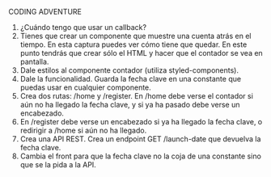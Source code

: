 CODING ADVENTURE

1. ¿Cuándo tengo que usar un callback?
2. Tienes que crear un componente que muestre una cuenta atrás en el tiempo. En esta captura puedes ver cómo tiene que quedar. En este punto tendrás que crear sólo el HTML y hacer que el contador se vea en pantalla.
3. Dale estilos al componente contador (utiliza styled-components).
4. Dale la funcionalidad. Guarda la fecha clave en una constante que puedas usar en cualquier componente.
5. Crea dos rutas: /home y /register. En /home debe verse el contador si aún no ha llegado la fecha clave, y si ya ha pasado debe verse un encabezado.
6. En /register debe verse un encabezado si ya ha llegado la fecha clave, o redirigir a /home si aún no ha llegado.
7. Crea una API REST. Crea un endpoint GET /launch-date que devuelva la fecha clave.
8. Cambia el front para que la fecha clave no la coja de una constante sino que se la pida a la API.
